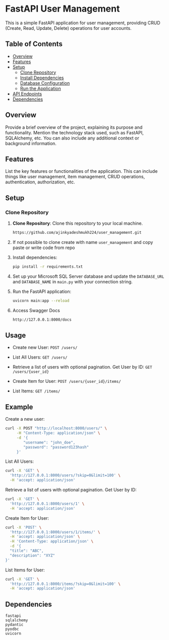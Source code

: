 # FastAPI User Management

This is a simple FastAPI application for user management, providing CRUD (Create, Read, Update, Delete) operations for user accounts.

## Table of Contents

- [Overview](#overview)
- [Features](#features)
- [Setup](#setup)
  - [Clone Repository](#clone-repository)
  - [Install Dependencies](#install-dependencies)
  - [Database Configuration](#database-configuration)
  - [Run the Application](#run-the-application)
- [API Endpoints](#api-endpoints)
- [Dependencies](#dependencies)


## Overview

Provide a brief overview of the project, explaining its purpose and functionality. Mention the technology stack used, such as FastAPI, SQLAlchemy, etc. You can also include any additional context or background information.

## Features

List the key features or functionalities of the application. This can include things like user management, item management, CRUD operations, authentication, authorization, etc.

## Setup

### Clone Repository

1. **Clone Repository**: Clone this repository to your local machine.
   ```bash
   https://github.com/ajinkyadeshmukh224/user_management.git


2. If not possible to clone create with name `user_management` and copy paste or write code from repo


3. Install dependencies:

    ```bash
    pip install -r requirements.txt
    ```

4. Set up your Microsoft SQL Server database and update the `DATABASE_URL` and `DATABASE_NAME` in `main.py` with your connection string.


5. Run the FastAPI application:

    ```bash
    uvicorn main:app --reload
    ```

6. Access Swagger Docs

    ```bash
   http://127.0.0.1:8000/docs
   ```


## Usage

- Create new User: `POST /users/`

- List All Users: `GET /users/`

- Retrieve a list of users with optional pagination. 
  Get User by ID: `GET /users/{user_id}`

- Create Item for User: `POST /users/{user_id}/items/`

- List Items: `GET /items/`


## Example

Create a new user:

```bash
curl -X POST "http://localhost:8000/users/" \
     -H "Content-Type: application/json" \
     -d '{
        "username": "john_doe",
        "password": "password123hash"
     }'
 ```
	 
List All Users:

```bash
curl -X 'GET' \
  'http://127.0.0.1:8000/users/?skip=0&limit=100' \
  -H 'accept: application/json'
 ```
  
Retrieve a list of users with optional pagination. Get User by ID:

```bash
curl -X 'GET' \
  'http://127.0.0.1:8000/users/1' \
  -H 'accept: application/json'
 ```

Create Item for User:

```bash
curl -X 'POST' \
  'http://127.0.0.1:8000/users/1/items/' \
  -H 'accept: application/json' \
  -H 'Content-Type: application/json' \
  -d '{
  "title": "ABC",
  "description": "XYZ"
}'
 ```

List Items for User:

```bash
curl -X 'GET' \
  'http://127.0.0.1:8000/items/?skip=0&limit=100' \
  -H 'accept: application/json'
 ```

## Dependencies

```
fastapi
sqlalchemy
pydantic
pyodbc
uvicorn
```
